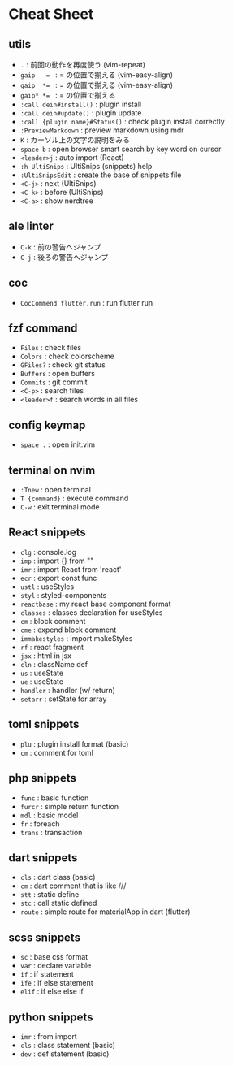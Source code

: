 # Cheat Sheet

## utils

- `.`  :  前回の動作を再度使う (vim-repeat)
- `gaip   = `  : = の位置で揃える (vim-easy-align)
- `gaip  *= `  : = の位置で揃える (vim-easy-align)
- `gaip* *= `  : = の位置で揃える
- `:call dein#install()`  :  plugin install
- `:call dein#update()`  :  plugin update
- `:call {plugin name}#Status()`  : check plugin install correctly 
- `:PreviewMarkdown` : preview markdown using mdr
- `K`  :  カーソル上の文字の説明をみる
- `space b`  :  open browser smart search by key word on cursor
- `<leader>j`  :  auto import (React)
- `:h UltiSnips`  :  UltiSnips (snippets) help
- `:UltiSnipsEdit`  :  create the base of snippets file
- `<C-j>`  :  next (UltiSnips)
- `<C-k>`  :  before (UltiSnips)
- `<C-a>`  :  show nerdtree


## ale linter

- `C-k`  :  前の警告へジャンプ
- `C-j`  :  後ろの警告へジャンプ



## coc

- `CocCommend flutter.run`  :  run flutter run


## fzf command

- `Files` : check files
- `Colors`  :  check colorscheme
- `GFiles?`  :  check git status
- `Buffers`  :  open buffers
- `Commits`  :  git commit
- `<C-p>`  :  search files
- `<leader>f`  :  search words in all files


## config keymap

- `space .`  :  open init.vim


## terminal on nvim

- `:Tnew`        :  open terminal
- `T {command}`  :  execute command
- `C-w`          :  exit terminal mode


## React snippets

- `clg`        :  console.log
- `imp`        :  import {} from ""
- `imr`        :  import React from 'react'
- `ecr`        :  export const func
- `ustl`        :  useStyles
- `styl`        :  styled-components
- `reactbase`        :  my react base component format
- `classes`        :  classes declaration for useStyles
- `cm`        :  block comment
- `cme`        :  expend block comment
- `immakestyles`        :  import makeStyles
- `rf`        :  react fragment
- `jsx`        :  html in jsx
- `cln`        :  className def
- `us`        :  useState
- `ue`        :  useState
- `handler`        :  handler (w/ return)
- `setarr`        :  setState for array


## toml snippets

- `plu`        :  plugin install format (basic)
- `cm`        :  comment for toml


## php snippets

- `func`        :  basic function
- `furcr`        :  simple return function
- `mdl`        :  basic model
- `fr`        :  foreach
- `trans`        :  transaction


## dart snippets

- `cls`        :  dart class (basic)
- `cm`        :  dart comment that is like ///
- `stt`        :  static define
- `stc`        :  call static defined
- `route`        :  simple route for materialApp in dart (flutter)


## scss snippets

- `sc`        :  base css format
- `var`        :  declare variable
- `if`        :  if statement
- `ife`        :  if else statement
- `elif`        :  if else else if


## python snippets

- `imr`        :  from import
- `cls`        :  class statement (basic)
- `dev`        :  def statement (basic)

